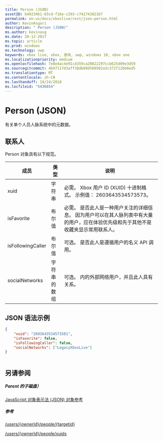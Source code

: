 ```yaml
---
title: Person (JSON)
assetID: b49234b1-03cd-f16e-c293-c74174382167
permalink: en-us/docs/xboxlive/rest/json-person.html
author: KevinAsgari
description: " Person (JSON)"
ms.author: kevinasg
ms.date: 20-12-2017
ms.topic: article
ms.prod: windows
ms.technology: uwp
keywords: xbox live, xbox, 游戏, uwp, windows 10, xbox one
ms.localizationpriority: medium
ms.openlocfilehash: 7e8e4ac4e91c4359ca20822297ccb625d09e3d59
ms.sourcegitcommit: 4b97117d3aff38db89d560502a3c372f12bb6ed5
ms.translationtype: MT
ms.contentlocale: zh-CN
ms.lasthandoff: 10/24/2018
ms.locfileid: "5436854"
---
```

# <a name="person-json"></a>Person (JSON)
有关单个人员人脉系统中的元数据。 
<a id="ID4EN"></a>

 
## <a name="person"></a>联系人
 
Person 对象具有以下规范。
 
| 成员| 类型| 说明| 
| --- | --- | --- | 
| xuid| 字符串| 必需。 Xbox 用户 ID (XUID) 十进制格式。 示例值： 2603643534573573。| 
| isFavorite| 布尔值| 必需。 是否此人是一种用户关注的详细信息。 因为用户可以在其人脉列表中有大量的用户，应在体验优先级和先于其他不是收藏夹显示常用联系人。| 
| isFollowingCaller| 布尔值| 可选。 是否此人是遵循用户的名义 API 调用。| 
| socialNetworks| 字符串的数组| 可选。 内的外部网络用户，并且此人具有关系。| 
  
<a id="ID4EHC"></a>

 
## <a name="sample-json-syntax"></a>JSON 语法示例
 

```json
{
    "xuid": "2603643534573581",
    "isFavorite": false,
    "isFollowingCaller": false,
    "socialNetworks": ["LegacyXboxLive"]
}
    
```

  
<a id="ID4EQC"></a>

 
## <a name="see-also"></a>另请参阅
 
<a id="ID4ESC"></a>

 
##### <a name="parent"></a>Parent 的子磁盘） 

[JavaScript 对象表示法 (JSON) 对象参考](atoc-xboxlivews-reference-json.md)

  
<a id="ID4E3C"></a>

 
##### <a name="reference"></a>参考 

[/users/{ownerId}/people/{targetid}](../uri/people/uri-usersowneridpeopletargetid.md)

 [/users/{ownerId}/people/xuids](../uri/people/uri-usersowneridpeoplexuids.md)

   